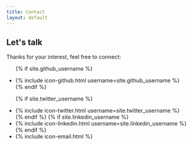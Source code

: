 ```yaml
---
title: Contact
layout: default
---
```


<section class="post-header">
  <h1>Let's talk</h1>
</section>


Thanks for your interest, feel free to connect:

<ul class="contact-list">

  {% if site.github_username %}
  <li>
    {% include icon-github.html username=site.github_username %}
  </li>
  {% endif %}

  {% if site.twitter_username %}
  <li>
    {% include icon-twitter.html username=site.twitter_username %}
  </li>
  {% endif %}
  {% if site.linkedin_username %}
  <li>
    {% include icon-linkedin.html username=site.linkedin_username %}
  </li>
  {% endif %}
  <li>{% include icon-email.html %}</li>
</ul>
